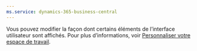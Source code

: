 ```yaml
---
ms.service: dynamics-365-business-central
---
```

Vous pouvez modifier la façon dont certains éléments de l’interface utilisateur sont affichés. Pour plus d’informations, voir [Personnaliser votre espace de travail](../ui-personalization-user.md).
